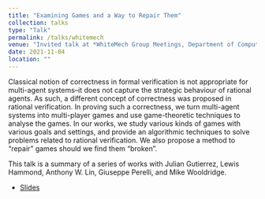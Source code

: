 ```yaml
---
title: "Examining Games and a Way to Repair Them"
collection: talks
type: "Talk"
permalink: /talks/whitemech
venue: "Invited talk at *WhiteMech Group Meetings, Department of Computer, Control, and Management Engineering, Sapienza University of Rome"
date: 2021-11-04
location: ""
---
```


Classical notion of correctness in formal verification is not appropriate for multi-agent systems–it does not capture the strategic behaviour of rational agents. As such, a different concept of correctness was proposed in rational verification. In proving such a correctness, we turn multi-agent systems into multi-player games and use game-theoretic techniques to analyse the games. In our works, we study various kinds of games with various goals and settings, and provide an algorithmic techniques to solve problems related to rational verification. We also propose a method to “repair” games should we find them “broken”.

This talk is a summary of a series of works with Julian Gutierrez, Lewis Hammond, Anthony W. Lin, Giuseppe Perelli, and Mike Wooldridge.

- [Slides](files/whitemech.pdf)
